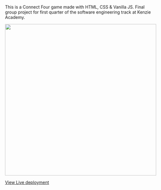 This is a Connect Four game made with HTML, CSS & Vanilla JS. Final group project for first quarter of the software engineering track at Kenzie Academy. 

<img src="https://i.imgur.com/KTRPmln.gif" width="500">


<a href="https://dbirkbeck217.github.io/connect-four/"> View Live deployment </a>

